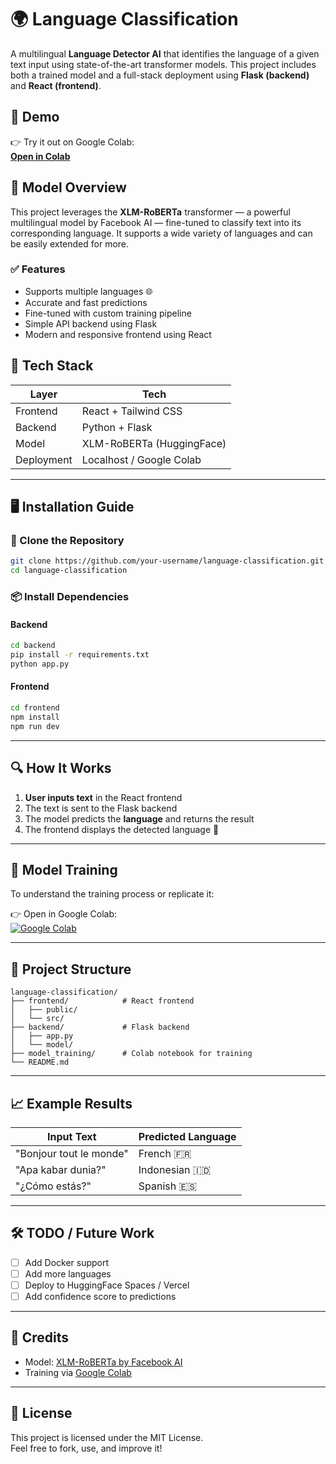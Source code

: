 
# 🌍 Language Classification

A multilingual **Language Detector AI** that identifies the language of a given text input using state-of-the-art transformer models. This project includes both a trained model and a full-stack deployment using **Flask (backend)** and **React (frontend)**.

## 🚀 Demo

👉 Try it out on Google Colab:  
**[Open in Colab](https://colab.research.google.com/drive/1dMc-W7kDWL0Z3flCD3yDFksWftqVDiMw?usp=sharing)**

## 🧠 Model Overview

This project leverages the **XLM-RoBERTa** transformer — a powerful multilingual model by Facebook AI — fine-tuned to classify text into its corresponding language. It supports a wide variety of languages and can be easily extended for more.

### ✅ Features
- Supports multiple languages 🌐  
- Accurate and fast predictions  
- Fine-tuned with custom training pipeline  
- Simple API backend using Flask  
- Modern and responsive frontend using React  

## 🧩 Tech Stack

| Layer        | Tech                    |
|--------------|-------------------------|
| Frontend     | React + Tailwind CSS    |
| Backend      | Python + Flask          |
| Model        | XLM-RoBERTa (HuggingFace) |
| Deployment   | Localhost / Google Colab |

---

## 🖥️ Installation Guide

### 🔧 Clone the Repository

```bash
git clone https://github.com/your-username/language-classification.git
cd language-classification
```

### 📦 Install Dependencies

#### Backend
```bash
cd backend
pip install -r requirements.txt
python app.py
```

#### Frontend
```bash
cd frontend
npm install
npm run dev
```

---

## 🔍 How It Works

1. **User inputs text** in the React frontend
2. The text is sent to the Flask backend
3. The model predicts the **language** and returns the result
4. The frontend displays the detected language 🎯

---

## 🧪 Model Training

To understand the training process or replicate it:

👉 Open in Google Colab:  
[![Google Colab](https://colab.research.google.com/assets/colab-badge.svg)](https://colab.research.google.com/drive/1dMc-W7kDWL0Z3flCD3yDFksWftqVDiMw?usp=sharing)

---

## 📂 Project Structure

```
language-classification/
├── frontend/            # React frontend
│   ├── public/
│   └── src/
├── backend/             # Flask backend
│   ├── app.py
│   └── model/
├── model_training/      # Colab notebook for training
└── README.md
```

---

## 📈 Example Results

| Input Text                  | Predicted Language |
|----------------------------|--------------------|
| "Bonjour tout le monde"    | French 🇫🇷          |
| "Apa kabar dunia?"         | Indonesian 🇮🇩      |
| "¿Cómo estás?"             | Spanish 🇪🇸         |

---

## 🛠️ TODO / Future Work
- [ ] Add Docker support  
- [ ] Add more languages  
- [ ] Deploy to HuggingFace Spaces / Vercel  
- [ ] Add confidence score to predictions

---

## 🙌 Credits
- Model: [XLM-RoBERTa by Facebook AI](https://huggingface.co/xlm-roberta-base)  
- Training via [Google Colab](https://colab.research.google.com/drive/1dMc-W7kDWL0Z3flCD3yDFksWftqVDiMw?usp=sharing)

---

## 📜 License

This project is licensed under the MIT License.  
Feel free to fork, use, and improve it!
